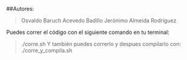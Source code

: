 ##Autores:
>Osvaldo Baruch Acevedo Badillo
>Jerónimo Almeida Rodríguez

Puedes correr el código con el siguiente comando en tu terminal:
>./corre.sh
Y también puedes correrlo y despues compilarlo con:
>./corre_y_compila.sh
